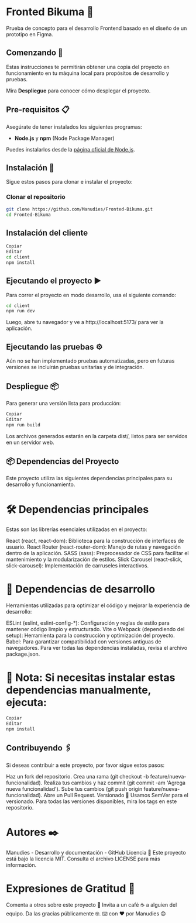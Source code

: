 # Fronted Bikuma 🚀

Prueba de concepto para el desarrollo Frontend basado en el diseño de un prototipo en Figma.

## Comenzando 🚀

Estas instrucciones te permitirán obtener una copia del proyecto en funcionamiento en tu máquina local para propósitos de desarrollo y pruebas.

Mira **Despliegue** para conocer cómo desplegar el proyecto.

## Pre-requisitos 📋

Asegúrate de tener instalados los siguientes programas:

- **Node.js** y **npm** (Node Package Manager)

Puedes instalarlos desde la [página oficial de Node.js](https://nodejs.org/).

## Instalación 🔧

Sigue estos pasos para clonar e instalar el proyecto:

### Clonar el repositorio

```sh
git clone https://github.com/Manudies/Fronted-Bikuma.git
cd Fronted-Bikuma

```

## Instalación del cliente
```sh
Copiar
Editar
cd client
npm install

```
## Ejecutando el proyecto ▶️
Para correr el proyecto en modo desarrollo, usa el siguiente comando:

```sh
cd client
npm run dev
```

Luego, abre tu navegador y ve a http://localhost:5173/ para ver la aplicación.

## Ejecutando las pruebas ⚙️
Aún no se han implementado pruebas automatizadas, pero en futuras versiones se incluirán pruebas unitarias y de integración.

## Despliegue 📦
Para generar una versión lista para producción:

```sh
Copiar
Editar
npm run build
```

Los archivos generados estarán en la carpeta dist/, listos para ser servidos en un servidor web.

## 📦 Dependencias del Proyecto
Este proyecto utiliza las siguientes dependencias principales para su desarrollo y funcionamiento.

# 🛠️ Dependencias principales
Estas son las librerías esenciales utilizadas en el proyecto:

React (react, react-dom): Biblioteca para la construcción de interfaces de usuario.
React Router (react-router-dom): Manejo de rutas y navegación dentro de la aplicación.
SASS (sass): Preprocesador de CSS para facilitar el mantenimiento y la modularización de estilos.
Slick Carousel (react-slick, slick-carousel): Implementación de carruseles interactivos.
# 🔧 Dependencias de desarrollo
Herramientas utilizadas para optimizar el código y mejorar la experiencia de desarrollo:

ESLint (eslint, eslint-config-*): Configuración y reglas de estilo para mantener código limpio y estructurado.
Vite o Webpack (dependiendo del setup): Herramienta para la construcción y optimización del proyecto.
Babel: Para garantizar compatibilidad con versiones antiguas de navegadores.
Para ver todas las dependencias instaladas, revisa el archivo package.json.

# 📌 Nota: Si necesitas instalar estas dependencias manualmente, ejecuta:

```sh
Copiar
Editar
npm install
```

## Contribuyendo 🖇️
Si deseas contribuir a este proyecto, por favor sigue estos pasos:

Haz un fork del repositorio.
Crea una rama (git checkout -b feature/nueva-funcionalidad).
Realiza tus cambios y haz commit (git commit -am 'Agrega nueva funcionalidad').
Sube tus cambios (git push origin feature/nueva-funcionalidad).
Abre un Pull Request.
Versionado 📌
Usamos SemVer para el versionado. Para todas las versiones disponibles, mira los tags en este repositorio.

# Autores ✒️
Manudies - Desarrollo y documentación - GitHub
Licencia 📄
Este proyecto está bajo la licencia MIT. Consulta el archivo LICENSE para más información.

# Expresiones de Gratitud 🎁
Comenta a otros sobre este proyecto 📢
Invita a un café ☕ a alguien del equipo.
Da las gracias públicamente 🤓.
⌨️ con ❤️ por Manudies 😊